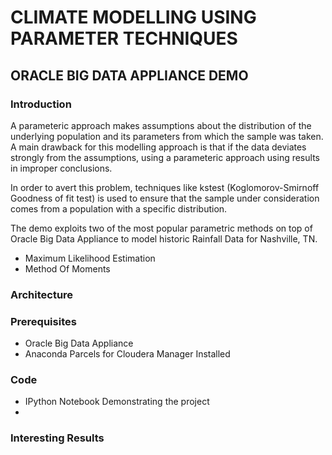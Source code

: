 # CLIMATE MODELLING USING PARAMETER TECHNIQUES #
## ORACLE BIG DATA APPLIANCE DEMO ## 

### Introduction

A parameteric approach makes assumptions about the distribution of the underlying population and its parameters from which the sample was taken. A main drawback for this modelling approach is that if the data deviates strongly from the assumptions, using a parameteric approach using results in improper conclusions.

In order to avert this problem, techniques like kstest (Koglomorov-Smirnoff Goodness of fit test) is used to ensure that the sample under consideration comes from a population with a specific distribution.

The demo exploits two of the most popular parametric methods on top of Oracle Big Data Appliance to model historic Rainfall Data for Nashville, TN.

* Maximum Likelihood Estimation
* Method Of Moments

### Architecture

### Prerequisites

* Oracle Big Data Appliance
* Anaconda Parcels for Cloudera Manager Installed

### Code

* IPython Notebook Demonstrating the project
* 

### Interesting Results
